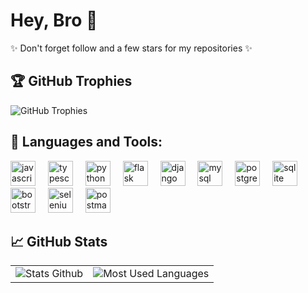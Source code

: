 # Hey, Bro 👋

✨ Don't forget follow and a few stars for my repositories ✨

## 🏆 GitHub Trophies

![GitHub Trophies](https://github-profile-trophy.vercel.app/?username=zin-it-dev&theme=oldie)

## 🎈 Languages and Tools:

<div align="left">
  <img src="https://cdn.jsdelivr.net/gh/devicons/devicon/icons/javascript/javascript-original.svg" height="40" alt="javascript logo"  />
  <img width="12" />
  <img src="https://cdn.jsdelivr.net/gh/devicons/devicon/icons/typescript/typescript-original.svg" height="40" alt="typescript logo"  />
  <img width="12" />
  <img src="https://cdn.jsdelivr.net/gh/devicons/devicon/icons/python/python-original.svg" height="40" alt="python logo"  />
  <img width="12" />
  <img src="https://cdn.jsdelivr.net/gh/devicons/devicon/icons/flask/flask-original.svg" height="40" alt="flask logo"  />
  <img width="12" />
  <img src="https://cdn.jsdelivr.net/gh/devicons/devicon/icons/django/django-plain.svg" height="40" alt="django logo"  />
  <img width="12" />
  <img src="https://cdn.jsdelivr.net/gh/devicons/devicon/icons/mysql/mysql-original.svg" height="40" alt="mysql logo"  />
  <img width="12" />
  <img src="https://cdn.jsdelivr.net/gh/devicons/devicon/icons/postgresql/postgresql-original.svg" height="40" alt="postgresql logo"  />
  <img width="12" />
  <img src="https://cdn.jsdelivr.net/gh/devicons/devicon/icons/sqlite/sqlite-original.svg" height="40" alt="sqlite logo"  />
  <img width="12" />
  <img src="https://cdn.jsdelivr.net/gh/devicons/devicon/icons/bootstrap/bootstrap-original.svg" height="40" alt="bootstrap logo"  />
  <img width="12" />
  <img src="https://cdn.simpleicons.org/selenium/43B02A" height="40" alt="selenium logo"  />
   <img width="12" />
  <img src="https://cdn.jsdelivr.net/gh/devicons/devicon/icons/postman/postman-original.svg" height="40" alt="postman logo"  />
</div>

## 📈 GitHub Stats

<table>
  <tr>
    <td>
      <img src="https://github-readme-stats.vercel.app/api?username=zin-it-dev&show_icons=true&theme=transparent" alt="Stats Github" />
    </td>
    <td>
      <img src="https://github-readme-stats.vercel.app/api/top-langs/?username=zin-it-dev&layout=pie&theme=transparent" alt="Most Used Languages" />
    </td>
  </tr>
</table>
